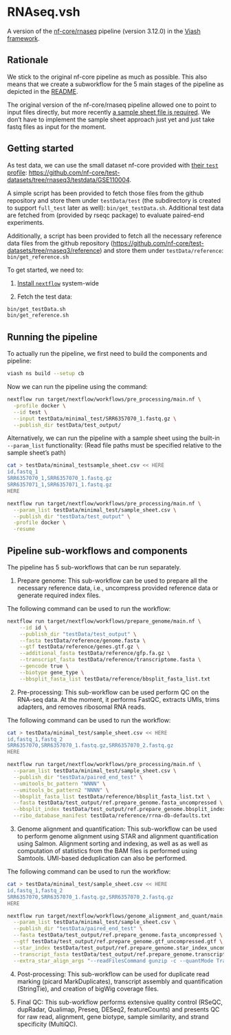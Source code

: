 # RNAseq.vsh

<!-- README.md is generated by running 'quarto render README.qmd' -->

A version of the [nf-core/rnaseq](https://github.com/nf-core/rnaseq)
pipeline (version 3.12.0) in the [Viash framework](http://www.viash.io).

## Rationale

We stick to the original nf-core pipeline as much as possible. This also
means that we create a subworkflow for the 5 main stages of the pipeline
as depicted in the [README](https://github.com/nf-core/rnaseq).

The original version of the nf-core/rnaseq pipeline allowed one to point
to input files directly, but more recently [a sample sheet file is
required](https://github.com/nf-core/rnaseq#usage). We don’t have to
implement the sample sheet approach just yet and just take fastq files
as input for the moment.

## Getting started

As test data, we can use the small dataset nf-core provided with [their
`test`
profile](https://github.com/nf-core/test-datasets/blob/rnaseq3/samplesheet/v3.10/samplesheet_test.csv):
<https://github.com/nf-core/test-datasets/tree/rnaseq3/testdata/GSE110004>.

A simple script has been provided to fetch those files from the github
repository and store them under `testData/test` (the subdirectory is
created to support `full_test` later as well): `bin/get_testData.sh`.
Additional test data are fetched from (provided by rseqc package) to
evaluate paired-end experiments.

Additionally, a script has been provided to fetch all the necessary
reference data files from the github repository
(https://github.com/nf-core/test-datasets/tree/rnaseq3/reference) and
store them under `testData/reference`: `bin/get_reference.sh`

To get started, we need to:

1.  [Install
    `nextflow`](https://www.nextflow.io/docs/latest/getstarted.html)
    system-wide

2.  Fetch the test data:

``` bash
bin/get_testData.sh
bin/get_reference.sh
```

## Running the pipeline

To actually run the pipeline, we first need to build the components and
pipeline:

``` bash
viash ns build --setup cb
```

Now we can run the pipeline using the command:

``` bash
nextflow run target/nextflow/workflows/pre_processing/main.nf \
  -profile docker \
  --id test \
  --input testData/minimal_test/SRR6357070_1.fastq.gz \
  --publish_dir testData/test_output/
```

Alternatively, we can run the pipeline with a sample sheet using the
built-in `--param_list` functionality: (Read file paths must be
specified relative to the sample sheet’s path)

``` bash
cat > testData/minimal_testsample_sheet.csv << HERE
id,fastq_1
SRR6357070_1,SRR6357070_1.fastq.gz
SRR6357071_1,SRR6357071_1.fastq.gz
HERE

nextflow run target/nextflow/workflows/pre_processing/main.nf \
  --param_list testData/minimal_test/sample_sheet.csv \
  --publish_dir "testData/test_output" \
  -profile docker \
  -resume
```

## Pipeline sub-workflows and components

The pipeline has 5 sub-workflows that can be run separately.

1.  Prepare genome: This sub-workflow can be used to prepare all the
    necessary reference data, i.e., uncompress provided reference data
    or generate required index files.

The following command can be used to run the workflow:

``` bash
nextflow run target/nextflow/workflows/prepare_genome/main.nf \
    --id id \
    --publish_dir "testData/test_output" \
    --fasta testData/reference/genome.fasta \
    --gtf testData/reference/genes.gtf.gz \
    --additional_fasta testData/reference/gfp.fa.gz \
    --transcript_fasta testData/reference/transcriptome.fasta \
    --gencode true \
    --biotype gene_type \
    --bbsplit_fasta_list testData/reference/bbsplit_fasta_list.txt
```

2.  Pre-processing: This sub-workflow can be used perform QC on the
    RNA-seq data. At the moment, it performs FastQC, extracts UMIs,
    trims adapters, and removes ribosomal RNA reads.

The following command can be used to run the workflow:

``` bash
cat > testData/minimal_test/sample_sheet.csv << HERE
id,fastq_1,fastq_2
SRR6357070,SRR6357070_1.fastq.gz,SRR6357070_2.fastq.gz
HERE

nextflow run target/nextflow/workflows/pre_processing/main.nf \
  --param_list testData/minimal_test/sample_sheet.csv \
  --publish_dir "testData/paired_end_test" \
  --umitools_bc_pattern "NNNN" \
  --umitools_bc_pattern2 "NNNN" \
  --bbsplit_fasta_list testData/reference/bbsplit_fasta_list.txt \
  --fasta testData/test_output/ref.prepare_genome.fasta_uncompressed \
  --bbsplit_index testData/test_output/ref.prepare_genome.bbsplit_index_uncompressed \
  --ribo_database_manifest testData/reference/rrna-db-defaults.txt
```

3.  Genome alignment and quantification: This sub-workflow can be used
    to perform genome alignment using STAR and alignment quantification
    using Salmon. Alignment sorting and indexing, as well as as well as
    computation of statistics from the BAM files is performed using
    Samtools. UMI-based deduplication can also be performed.

The following command can be used to run the workflow:

``` bash
cat > testData/minimal_test/sample_sheet.csv << HERE
id,fastq_1,fastq_2
SRR6357070,SRR6357070_1.fastq.gz,SRR6357070_2.fastq.gz
HERE

nextflow run target/nextflow/workflows/genome_alignment_and_quant/main.nf \
  --param_list testData/minimal_test/sample_sheet.csv \
  --publish_dir "testData/paired_end_test" \
  --fasta testData/test_output/ref.prepare_genome.fasta_uncompressed \
  --gtf testData/test_output/ref.prepare_genome.gtf_uncompressed.gtf \
  --star_index testData/test_output/ref.prepare_genome.star_index_uncompressed \
  --transcript_fasta testData/test_output/ref.prepare_genome.transcript_fasta_uncompressed.fasta \
  --extra_star_align_args "--readFilesCommand gunzip -c --quantMode TranscriptomeSAM --twopassMode Basic --outSAMtype BAM Unsorted --runRNGseed 0 --outFilterMultimapNmax 20 --alignSJDBoverhangMin 1 --outSAMattributes NH HI AS NM MD --quantTranscriptomeBan Singleend --outSAMstrandField intronMotif"
```

4.  Post-processing: This sub-workflow can be used for duplicate read
    marking (picard MarkDuplicates), transcript assembly and
    quantification (StringTie), and creation of bigWig coverage files.

5.  Final QC: This sub-workflow performs extensive quality control
    (RSeQC, dupRadar, Qualimap, Preseq, DESeq2, featureCounts) and
    presents QC for raw read, alignment, gene biotype, sample
    similarity, and strand specificity (MultiQC).
